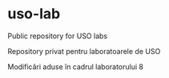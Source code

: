# uso-lab
Public repository for USO labs

Repository privat pentru laboratoarele de USO

Modificări aduse în cadrul laboratorului 8
